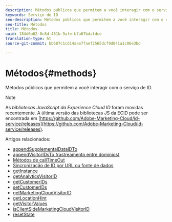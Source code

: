 ```yaml
---
description: Métodos públicos que permitem a você interagir com o serviço de ID.
keywords: Serviço de ID
seo-description: Métodos públicos que permitem a você interagir com o serviço de ID.
seo-title: Métodos
title: Métodos
uuid: 184d0a62-0c8d-481b-9afe-b7a67bdafdce
translation-type: ht
source-git-commit: bb687c1cd14aae7faef2565dcf9d041a1c06e3bd

---
```



# Métodos{#methods}

Métodos públicos que permitem a você interagir com o serviço de ID.

>[!NOTE]
>
>As *bibliotecas JavaScript da Experience Cloud ID* foram movidas recentemente. A última versão das bibliotecas JS da ECID pode ser encontrada em [https://github.com/Adobe-Marketing-Cloud/id-service/releases](https://github.com/Adobe-Marketing-Cloud/id-service/releases).

Artigos relacionados:

+ [appendSupplementalDataIDTo](mcvid-appendsupplementaldataidto.md)
+ [appendVisitorIDsTo (rastreamento entre domínios)](mcvid-appendvisitorid.md)
+ [Métodos de callTimeOut](mcvid-timeout-functions.md)
+ [Sincronização de ID por URL ou fonte de dados](mcvid-idsync.md)
+ [getInstance](mcvid-getinstance.md)
+ [getAnalyticsVisitorID](mcvid-getanalyticsvisitorid.md)
+ [getCustomerIDs](mcvid-getcustomerids.md)
+ [setCustomerIDs](mcvid-setcustomerids.md)
+ [getMarketingCloudVisitorID](mcvid-getmcvid.md)
+ [getLocationHint](mcvid-getlocationhint.md)
+ [getVisitorValues](mcvid-getvisitorvalues.md)
+ [isClientSideMarketingCloudVisitorID](mcvid-client-side-id.md)
+ [resetState](mcvid-resetstate.md)

